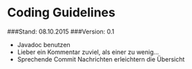 # Coding Guidelines #
###Stand: 08.10.2015
###Version: 0.1

- Javadoc benutzen
- Lieber ein Kommentar zuviel, als einer zu wenig...
- Sprechende Commit Nachrichten erleichtern die Übersicht
